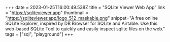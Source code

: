 +++
date = 2023-01-25T16:00:49.538Z
title = "SQLite Viewer Web App"
link = "https://sqliteviewer.app"
thumbnail = "https://sqliteviewer.app/logo_512_maskable.png"
snippet="A free online SQLite Explorer, inspired by DB Browser for SQLite and Airtable. Use this web-based SQLite Tool to quickly and easily inspect sqlite files on the web."
tags = ["sql", "playground"]
+++
